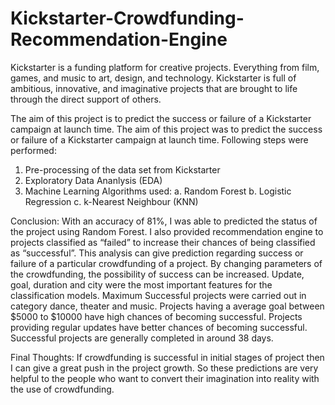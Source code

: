 # Kickstarter-Crowdfunding-Recommendation-Engine

Kickstarter is a funding platform for creative projects. Everything from film, games, and music to art, design, and technology. Kickstarter is full of ambitious, innovative, and imaginative projects that are brought to life through the direct support of others. 

The aim of this project is to predict the success or failure of a Kickstarter campaign at launch time. The aim of this project was to predict the success or failure of a Kickstarter campaign at launch time. Following steps were performed:
  1. Pre-processing of the data set from Kickstarter 
  2. Exploratory Data Ananlysis (EDA)
  3. Machine Learning Algorithms used:
    a. Random Forest
    b. Logistic Regression
    c. k-Nearest Neighbour (KNN)

Conclusion:
With an accuracy of 81%, I was able to predicted the status of the project using Random Forest. I also provided recommendation engine to projects classified as “failed” to increase their chances of being classified as “successful”. This analysis can give prediction regarding success or failure of a particular crowdfunding of a project. By changing parameters of the crowdfunding, the possibility of success can be increased. Update, goal, duration and city were the most important features for the classification models. Maximum Successful projects were carried out in category dance, theater and music. Projects having a average goal between $5000 to $10000 have high chances of becoming successful. Projects providing regular updates have better chances of becoming successful. Successful projects are generally completed in around 38 days.

Final Thoughts:
If crowdfunding is successful in initial stages of project then I can give a great push in the project growth. So these predictions are very helpful to the people who want to convert their imagination into reality with the use of crowdfunding. 
